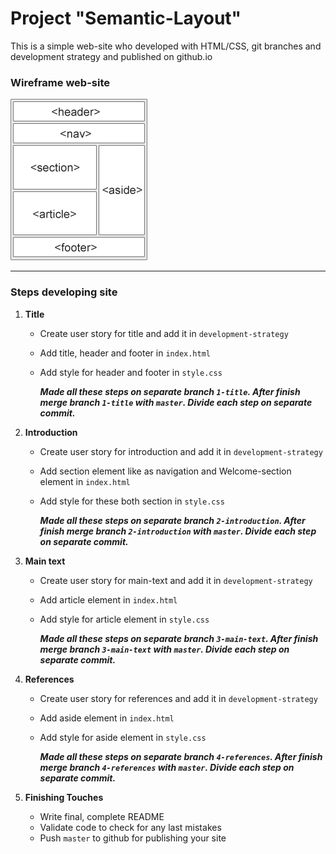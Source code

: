# Project "Semantic-Layout"

This is a simple web-site who developed with HTML/CSS, git branches and development strategy and published on github.io

### Wireframe web-site

![wireframe](./wireframe.gif)

---

### Steps developing site
1. **Title**
    - Create user story for title and add it in `development-strategy`
    - Add title, header and footer in `index.html`
    - Add style for header and footer in `style.css`

        ***Made all these steps on separate branch `1-title`. After finish merge branch `1-title` with `master`. Divide each step on separate commit.***

2. **Introduction**
    - Create user story for introduction and add it in `development-strategy`
    - Add section element like as navigation and Welcome-section element in `index.html`
    - Add style for these both section in `style.css`

        ***Made all these steps on separate branch `2-introduction`. After finish merge branch `2-introduction` with `master`. Divide each step on separate commit.***

3. **Main text**
    - Create user story for main-text and add it in `development-strategy`
    - Add article element in `index.html`
    - Add style for article element in `style.css`

        ***Made all these steps on separate branch `3-main-text`. After finish merge branch `3-main-text` with `master`. Divide each step on separate commit.***

4. **References**
    - Create user story for references and add it in `development-strategy`
    - Add aside element in `index.html`
    - Add style for aside element in `style.css`

        ***Made all these steps on separate branch `4-references`. After finish merge branch `4-references` with `master`. Divide each step on separate commit.***

5. **Finishing Touches**

    - Write final, complete README
    - Validate code to check for any last mistakes
    - Push `master` to github for publishing your site